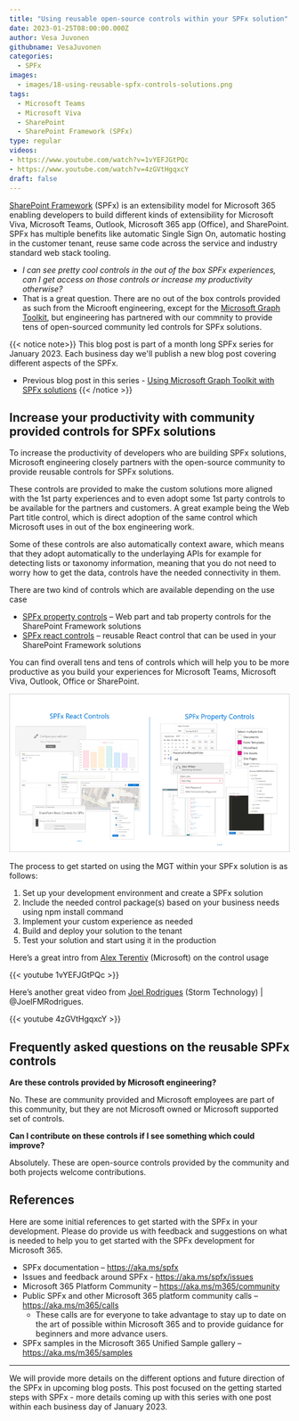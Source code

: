 ```yaml
---
title: "Using reusable open-source controls within your SPFx solution"
date: 2023-01-25T08:00:00.000Z
author: Vesa Juvonen
githubname: VesaJuvonen
categories:
  - SPFx
images:
  - images/18-using-reusable-spfx-controls-solutions.png
tags:
  - Microsoft Teams
  - Microsoft Viva  
  - SharePoint
  - SharePoint Framework (SPFx)
type: regular
videos:
- https://www.youtube.com/watch?v=1vYEFJGtPQc
- https://www.youtube.com/watch?v=4zGVtHgqxcY
draft: false
---
```


[SharePoint Framework](https://aka.ms/spfx) (SPFx) is an extensibility model for Microsoft 365 enabling developers to build different kinds of extensibility for Microsoft Viva, Microsoft Teams, Outlook, Microsoft 365 app (Office), and SharePoint. SPFx has multiple benefits like automatic Single Sign On, automatic hosting in the customer tenant, reuse same code across the service and industry standard web stack tooling.

-	*I can see pretty cool controls in the out of the box SPFx experiences, can I get access on those controls or increase my productivity otherwise?*
-	That is a great question. There are no out of the box controls provided as such from the Microoft engineering, except for the [Microsoft Graph Toolkit](https://pnp.github.io/blog/post/spfx-17-microsoft-graph-toolkit-spfx), but engineering has partnered with our commnity to provide tens of open-sourced community led controls for SPFx solutions.

{{< notice note>}}
This blog post is part of a month long SPFx series for January 2023. Each business day we'll publish a new blog post covering different aspects of the SPFx.

* Previous blog post in this series - [Using Microsoft Graph Toolkit with SPFx solutions](https://pnp.github.io/blog/post/spfx-17-microsoft-graph-toolkit-spfx/)
{{< /notice >}}

## Increase your productivity with community provided controls for SPFx solutions

To increase the productivity of developers who are building SPFx solutions, Microsoft engineering closely partners with the open-source community to provide reusable controls for SPFx solutions. 

These controls are provided to make the custom solutions more aligned with the 1st party experiences and to even adopt some 1st party controls to be available for the partners and customers. A great example being the Web Part title control, which is direct adoption of the same control which Microsoft uses in out of the box engineering work.

Some of these controls are also automatically context aware, which means that they adopt automatically to the underlaying APIs for example for detecting lists or taxonomy information, meaning that you do not need to worry how to get the data, controls have the needed connectivity in them.

There are two kind of controls which are available depending on the use case

- [SPFx property controls]( https://pnp.github.io/sp-dev-fx-property-controls/) – Web part and tab property controls for the SharePoint Framework solutions
- [SPFx react controls]( https://pnp.github.io/sp-dev-fx-controls-react/) – reusable React control that can be used in your SharePoint Framework solutions

You can find overall tens and tens of controls which will help you to be more productive as you build your experiences for Microsoft Teams, Microsoft Viva, Outlook, Office or SharePoint.

![Different controls](images/controls-preview.png)

The process to get started on using the MGT within your SPFx solution is as follows:

1. Set up your development environment and create a SPFx solution
2. Include the needed control package(s) based on your business needs using npm install command
3. Implement your custom experience as needed
4. Build and deploy your solution to the tenant
5. Test your solution and start using it in the production

Here’s a great intro from [Alex Terentiv](https://twitter.com/alexaterentiev) (Microsoft) on the control usage

{{< youtube 1vYEFJGtPQc >}}

Here’s another great video from [Joel Rodrigues](https://twitter.com/JoelFMRodrigues) (Storm Technology) | @JoelFMRodrigues. 

{{< youtube 4zGVtHgqxcY >}}

## Frequently asked questions on the reusable SPFx controls

**Are these controls provided by Microsoft engineering?** 

No. These are community provided and Microsoft employees are part of this community, but they are not Microsoft owned or Microsoft supported set of controls.

**Can I contribute on these controls if I see something which could improve?**

Absolutely. These are open-source controls provided by the community and both projects welcome contributions.

## References

Here are some initial references to get started with the SPFx in your development. Please do provide us with feedback and suggestions on what is needed to help you to get started with the SPFx development for Microsoft 365.

-	SPFx documentation – https://aka.ms/spfx
-	Issues and feedback around SPFx - https://aka.ms/spfx/issues
-	Microsoft 365 Platform Community – https://aka.ms/m365/community
-	Public SPFx and other Microsoft 365 platform community calls – https://aka.ms/m365/calls 
    - These calls are for everyone to take advantage to stay up to date on the art of possible within Microsoft 365 and to provide guidance for beginners and more advance users.
-	SPFx samples in the Microsoft 365 Unified Sample gallery – https://aka.ms/m365/samples

- - -

We will provide more details on the different options and future direction of the SPFx in upcoming blog posts. This post focused on the getting started steps with SPFx - more details coming up with this series with one post within each business day of January 2023.